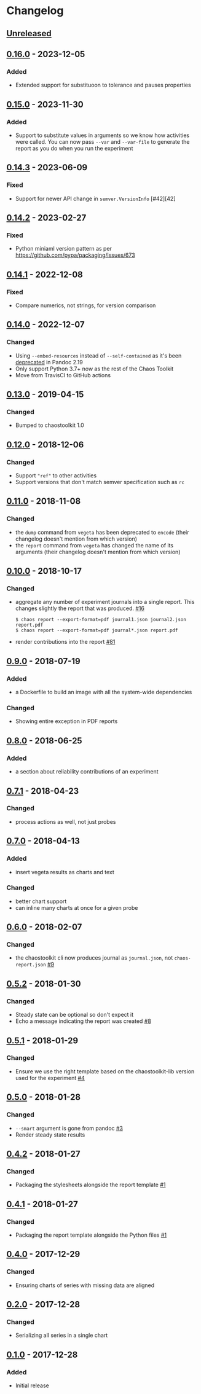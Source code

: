 # Changelog

## [Unreleased][]

[Unreleased]: https://github.com/chaostoolkit/chaostoolkit-reporting/compare/0.16.0...HEAD

## [0.16.0][] - 2023-12-05

[0.16.0]: https://github.com/chaostoolkit/chaostoolkit-reporting/compare/0.15.0...0.16.0

### Added

- Extended support for substituoon to tolerance and pauses properties

## [0.15.0][] - 2023-11-30

[0.15.0]: https://github.com/chaostoolkit/chaostoolkit-reporting/compare/0.14.3...0.15.0

### Added

- Support to substitute values in arguments so we know how activities were
  called. You can now pass `--var` and `--var-file` to generate the report
  as you do when you run the experiment

## [0.14.3][] - 2023-06-09

[0.14.3]: https://github.com/chaostoolkit/chaostoolkit-reporting/compare/0.14.2...0.14.3

### Fixed

- Support for newer API change in `semver.VersionInfo` [#42][42]

[#42]: https://github.com/chaostoolkit/chaostoolkit-reporting/issues/42

## [0.14.2][] - 2023-02-27

[0.14.2]: https://github.com/chaostoolkit/chaostoolkit-reporting/compare/0.14.1...0.14.2

### Fixed

- Python miniaml version pattern as per https://github.com/pypa/packaging/issues/673

## [0.14.1][] - 2022-12-08

[0.14.1]: https://github.com/chaostoolkit/chaostoolkit-reporting/compare/0.14.0...0.14.1

### Fixed

- Compare numerics, not strings, for version comparison

## [0.14.0][] - 2022-12-07

[0.14.0]: https://github.com/chaostoolkit/chaostoolkit-reporting/compare/0.13.0...0.14.0

### Changed

- Using `--embed-resources` instead of `--self-contained` as it's been
  [deprecated](https://pandoc.org/releases.html#pandoc-2.19-2022-08-03)
  in Pandoc 2.19
- Only support Python 3.7+ now as the rest of the Chaos Toolkit
- Move from TravisCI to GitHub actions

## [0.13.0][] - 2019-04-15

[0.13.0]: https://github.com/chaostoolkit/chaostoolkit-reporting/compare/0.12.0...0.13.0

### Changed

-   Bumped to chaostoolkit 1.0

## [0.12.0][] - 2018-12-06

[0.12.0]: https://github.com/chaostoolkit/chaostoolkit-reporting/compare/0.11.0...0.12.0

### Changed

-   Support `"ref"` to other activities
-   Support versions that don't match semver specification such as `rc`

## [0.11.0][] - 2018-11-08

[0.11.0]: https://github.com/chaostoolkit/chaostoolkit-reporting/compare/0.10.0...0.11.0

### Changed

-   the `dump` command from `vegeta` has been deprecated to `encode`
    (their changelog doesn't mention from which version)
-   the `report` command from `vegeta` has changed the name of its arguments
    (their changelog doesn't mention from which version)

## [0.10.0][] - 2018-10-17

[0.10.0]: https://github.com/chaostoolkit/chaostoolkit-reporting/compare/0.9.0...0.10.0

### Changed

-   aggregate any number of experiment journals into a single report. This
    changes slightly the report that was produced. [#16][16]

    ```
    $ chaos report --export-format=pdf journal1.json journal2.json report.pdf
    $ chaos report --export-format=pdf journal*.json report.pdf
    ```

[16]: https://github.com/chaostoolkit/chaostoolkit-reporting/issues/16

-   render contributions into the report [#81][81]

[81]: https://github.com/chaostoolkit/chaostoolkit/issues/81

## [0.9.0][] - 2018-07-19

[0.9.0]: https://github.com/chaostoolkit/chaostoolkit-reporting/compare/0.8.0...0.9.0

### Added

-   a Dockerfile to build an image with all the system-wide dependencies

### Changed

-   Showing entire exception in PDF reports

## [0.8.0][] - 2018-06-25

[0.8.0]: https://github.com/chaostoolkit/chaostoolkit-reporting/compare/0.7.1...0.8.0

### Added

-   a section about reliability contributions of an experiment

## [0.7.1][] - 2018-04-23

[0.7.1]: https://github.com/chaostoolkit/chaostoolkit-reporting/compare/0.7.0...0.7.1

### Changed

-   process actions as well, not just probes

## [0.7.0][] - 2018-04-13

[0.7.0]: https://github.com/chaostoolkit/chaostoolkit-reporting/compare/0.6.0...0.7.0

### Added

-   insert vegeta results as charts and text

### Changed

-   better chart support
-   can inline many charts at once for a given probe

## [0.6.0][] - 2018-02-07

[0.6.0]: https://github.com/chaostoolkit/chaostoolkit-reporting/compare/0.5.2...0.6.0

### Changed

-   the chaostoolkit cli now produces journal as `journal.json`,
    not `chaos-report.json` [#9][9]

[9]: https://github.com/chaostoolkit/chaostoolkit-reporting/issues/9

## [0.5.2][] - 2018-01-30

[0.5.2]: https://github.com/chaostoolkit/chaostoolkit-reporting/compare/0.5.1...0.5.2

### Changed

-   Steady state can be optional so don't expect it
-   Echo a message indicating the report was created [#8][8]

[8]: https://github.com/chaostoolkit/chaostoolkit-reporting/issues/8

## [0.5.1][] - 2018-01-29

[0.5.1]: https://github.com/chaostoolkit/chaostoolkit-reporting/compare/0.5.0...0.5.1

### Changed

-   Ensure we use the right template based on the chaostoolkit-lib version
    used for the experiment [#4][4]

[4]: https://github.com/chaostoolkit/chaostoolkit-reporting/issues/4

## [0.5.0][] - 2018-01-28

[0.5.0]: https://github.com/chaostoolkit/chaostoolkit-reporting/compare/0.4.2...0.5.0

### Changed

-   `--smart` argument is gone from pandoc [#3][3]
-   Render steady state results

[3]: https://github.com/chaostoolkit/chaostoolkit-reporting/issues/3

## [0.4.2][] - 2018-01-27

[0.4.2]: https://github.com/chaostoolkit/chaostoolkit-reporting/compare/0.4.1...0.4.2

### Changed

-   Packaging the stylesheets alongside the report template [#1][1]

[1]: https://github.com/chaostoolkit/chaostoolkit-reporting/issues/1

## [0.4.1][] - 2018-01-27

[0.4.1]: https://github.com/chaostoolkit/chaostoolkit-reporting/compare/0.4.0...0.4.1

### Changed

-   Packaging the report template alongside the Python files [#1][1]

[1]: https://github.com/chaostoolkit/chaostoolkit-reporting/issues/1

## [0.4.0][] - 2017-12-29

[0.4.0]: https://github.com/chaostoolkit/chaostoolkit-reporting/compare/0.2.0...0.4.0

### Changed

-   Ensuring charts of series with missing data are aligned

## [0.2.0][] - 2017-12-28

[0.2.0]: https://github.com/chaostoolkit/chaostoolkit-reporting/compare/0.1.0...0.2.0

### Changed

-   Serializing all series in a single chart

## [0.1.0][] - 2017-12-28

[0.1.0]: https://github.com/chaostoolkit/chaostoolkit-reporting/tree/0.1.0

### Added

-   Initial release